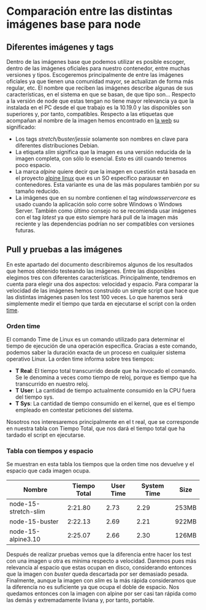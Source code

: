 # Comparación entre las distintas imágenes base para node

## Diferentes imágenes y tags

Dentro de las imágenes base que podemos utilizar es posible escoger, dentro de las imágenes oficiales para nuestro contenedor, entre muchas versiones y tipos. Escogeremos principalmente de entre las imágenes oficiales ya que tienen una comunidad mayor, se actualizan de forma más regular, etc. El nombre que reciben las imágenes describe algunas de sus características, en el sistema en que se basan, de que tipo son... Respecto a la versión de node que estas tengan no tiene mayor relevancia ya que la instalada en el PC desde el que trabajo es la 10.19.0 y las disponibles son superiores y, por tanto, compatibles. Respecto a las etiquetas que acompañan al nombre de la imagen hemos encontrado en [la web](https://medium.com/swlh/alpine-slim-stretch-buster-jessie-bullseye-bookworm-what-are-the-differences-in-docker-62171ed4531d) su significado:
- Los tags *stretch/buster/jessie* solamente son nombres en clave para diferentes distribuciones Debian.
- La etiqueta *slim* significa que la imagen es una versión reducida de la imagen completa, con sólo lo esencial. Esto es útil cuando tenemos poco espacio.
- La marca *alpine* quiere decir que la imagen en cuestión está basada en el proyecto [alpine linux](https://alpinelinux.org/) que es un SO específico parausar en contenedores. Esta variante es una  de las más populares también por su tamaño reducido.
- La imágenes que en su nombre contienen el tag *windowsservercore* es usado cuando la aplicación solo corre sobre Windows o Windows Server.
También como último consejo no se recomienda usar imágenes con el tag *latest* ya que esto siempre hará pull de la imagen más reciente y las dependencias podrían no ser compatibles con versiones futuras.  
    
 ## Pull y pruebas a las imágenes

En este apartado del documento describiremos algunos de los resultados que hemos obtenido testeando las imágenes. Entre las disponibles elegimos tres con diferentes características. Principalmente, tendremos en cuenta para elegir una dos aspectos: velocidad y espacio. Para comparar la velocidad de las imágenes hemos construido un simple script que hace que las distintas imágenes pasen los test 100 veces. Lo que haremos será simplemente medir el tiempo que tarda en ejecutarse el script con la orden [time](https://es.wikipedia.org/wiki/Time_(Unix)).

### Orden time
El comando Time de Linux es un comando utilizado para determinar el tiempo de ejecución de una operación específica. Gracias a este comando, podemos saber la duración exacta de un proceso en cualquier sistema operativo Linux.
La orden time informa sobre tres tiempos:

- **T Real**: El tiempo total transcurrido desde que ha invocado el comando. Se le denomina a veces como tiempo de reloj, porque es tiempo que ha transcurrido en nuestro reloj.
- **T User**: La cantidad de tiempo actualmente consumido en la CPU fuera del tiempo sys.
- **T Sys**: La cantidad de tiempo consumido en el kernel, que es el tiempo empleado en contestar peticiones del sistema.

Nosotros nos interesaremos principalmente en el t real, que se corresponde en nuestra tabla con Tiempo Total, que nos dará el tiempo total que ha tardado el script en ejecutarse.

### Tabla con tiempos y espacio

Se muestran en esta tabla los tiempos que la orden time nos devuelve y el espacio que cada imagen ocupa. 

| Nombre | Tiempo Total | User Time | System Time | Size |
|--------|--------|---------|---------|---------|
| node-15-stretch-slim | 2:21.80 | 2.73 | 2.29 | 253MB |
| node-15-buster | 2:22.13 | 2.69 | 2.21 | 922MB |
| node-15-alpine3.10 | 2:25.07 | 2.66 | 2.30 | 126MB |

Después de realizar pruebas vemos que la diferencia entre hacer los test con una imagen u otra es mínima respecto a velocidad. Daremos pues más relevancia al espacio que estas ocupan en disco, considerando entonces que la imagen con *buster* queda descartada por ser demasiado pesada. Finalmente, aunque la imagen con *slim* es la más rápida consideramos que la diferencia no es suficiente ya que ocupa el doble de espacio. Nos quedamos entonces con la imagen con alpine por ser casi tan rápida como las demás y extremadamente liviana y, por tanto, portable.
